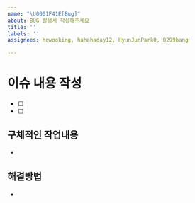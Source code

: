 ```yaml
---
name: "\U0001F41E[Bug]"
about: BUG 발생시 작성해주세요
title: ''
labels: ''
assignees: howooking, hahahaday12, HyunJunPark0, 0299bang

---
```


# 이슈 내용 작성
- [ ] 
- [ ] 

## 구체적인 작업내용
- 

##  해결방법 
-

